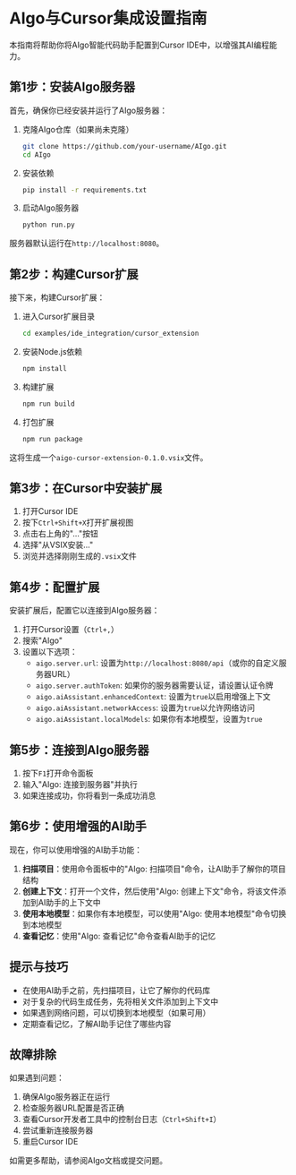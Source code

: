 # AIgo与Cursor集成设置指南

本指南将帮助你将AIgo智能代码助手配置到Cursor IDE中，以增强其AI编程能力。

## 第1步：安装AIgo服务器

首先，确保你已经安装并运行了AIgo服务器：

1. 克隆AIgo仓库（如果尚未克隆）
   ```bash
   git clone https://github.com/your-username/AIgo.git
   cd AIgo
   ```

2. 安装依赖
   ```bash
   pip install -r requirements.txt
   ```

3. 启动AIgo服务器
   ```bash
   python run.py
   ```

服务器默认运行在`http://localhost:8080`。

## 第2步：构建Cursor扩展

接下来，构建Cursor扩展：

1. 进入Cursor扩展目录
   ```bash
   cd examples/ide_integration/cursor_extension
   ```

2. 安装Node.js依赖
   ```bash
   npm install
   ```

3. 构建扩展
   ```bash
   npm run build
   ```

4. 打包扩展
   ```bash
   npm run package
   ```

这将生成一个`aigo-cursor-extension-0.1.0.vsix`文件。

## 第3步：在Cursor中安装扩展

1. 打开Cursor IDE
2. 按下`Ctrl+Shift+X`打开扩展视图
3. 点击右上角的"..."按钮
4. 选择"从VSIX安装..."
5. 浏览并选择刚刚生成的`.vsix`文件

## 第4步：配置扩展

安装扩展后，配置它以连接到AIgo服务器：

1. 打开Cursor设置（`Ctrl+,`）
2. 搜索"AIgo"
3. 设置以下选项：
   - `aigo.server.url`: 设置为`http://localhost:8080/api`（或你的自定义服务器URL）
   - `aigo.server.authToken`: 如果你的服务器需要认证，请设置认证令牌
   - `aigo.aiAssistant.enhancedContext`: 设置为`true`以启用增强上下文
   - `aigo.aiAssistant.networkAccess`: 设置为`true`以允许网络访问
   - `aigo.aiAssistant.localModels`: 如果你有本地模型，设置为`true`

## 第5步：连接到AIgo服务器

1. 按下`F1`打开命令面板
2. 输入"AIgo: 连接到服务器"并执行
3. 如果连接成功，你将看到一条成功消息

## 第6步：使用增强的AI助手

现在，你可以使用增强的AI助手功能：

1. **扫描项目**：使用命令面板中的"AIgo: 扫描项目"命令，让AI助手了解你的项目结构
2. **创建上下文**：打开一个文件，然后使用"AIgo: 创建上下文"命令，将该文件添加到AI助手的上下文中
3. **使用本地模型**：如果你有本地模型，可以使用"AIgo: 使用本地模型"命令切换到本地模型
4. **查看记忆**：使用"AIgo: 查看记忆"命令查看AI助手的记忆

## 提示与技巧

- 在使用AI助手之前，先扫描项目，让它了解你的代码库
- 对于复杂的代码生成任务，先将相关文件添加到上下文中
- 如果遇到网络问题，可以切换到本地模型（如果可用）
- 定期查看记忆，了解AI助手记住了哪些内容

## 故障排除

如果遇到问题：

1. 确保AIgo服务器正在运行
2. 检查服务器URL配置是否正确
3. 查看Cursor开发者工具中的控制台日志（`Ctrl+Shift+I`）
4. 尝试重新连接服务器
5. 重启Cursor IDE

如需更多帮助，请参阅AIgo文档或提交问题。
